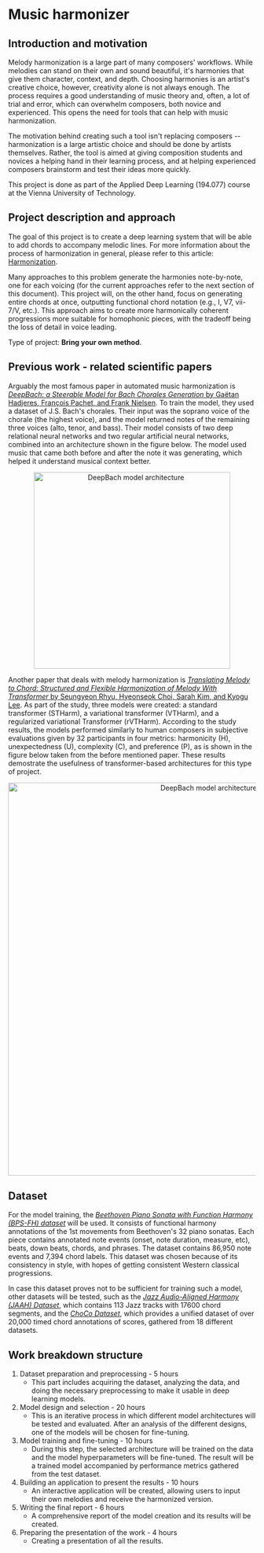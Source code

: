 # Music harmonizer

## Introduction and motivation

Melody harmonization is a large part of many composers' workflows. While melodies can stand on their own and sound beautiful, it's harmonies that give them character, context, and depth. Choosing harmonies is an artist's creative choice, however, creativity alone is not always enough. The process requires a good understanding of music theory and, often, a lot of trial and error, which can overwhelm composers, both novice and experienced. 
This opens the need for tools that can help with music harmonization.

The motivation behind creating such a tool isn't replacing composers -- harmonization is a large artistic choice and should be done by artists themselves. Rather, the tool is aimed at giving composition students and novices a helping hand in their learning process, and at helping experienced composers brainstorm and test their ideas more quickly.

This project is done as part of the Applied Deep Learning (194.077) course at the Vienna University of Technology.

## Project description and approach

The goal of this project is to create a deep learning system that will be able to add chords to accompany melodic lines. For more information about the process of harmonization in general, please refer to this article: [Harmonization](https://en.wikipedia.org/wiki/Harmonization).

Many approaches to this problem generate the harmonies note-by-note, one for each voicing (for the current approaches refer to the next section of this document). This project will, on the other hand, focus on generating entire chords at once, outputting functional chord notation (e.g., I, V7, vii-7/V, etc.). This approach aims to create more harmonically coherent progressions more suitable for homophonic pieces, with the tradeoff being the loss of detail in voice leading. 

Type of project: **Bring your own method**.

## Previous work - related scientific papers

Arguably the most famous paper in automated music harmonization is [_DeepBach: a Steerable Model for Bach Chorales Generation_ by Gaëtan Hadjeres, François Pachet, and Frank Nielsen](https://arxiv.org/pdf/1612.01010.pdf). To train the model, they used a dataset of J.S. Bach's chorales. Their input was the soprano voice of the chorale (the highest voice), and the model returned notes of the remaining three voices (alto, tenor, and bass). Their model consists of two deep relational neural networks and two regular artificial neural networks, combined into an architecture shown in the figure below. The model used music that came both before and after the note it was generating, which helped it understand musical context better.

<p align="center">
<img src="https://github.com/user-attachments/assets/6128cb18-e257-4d43-8764-afefbf46dcc5" alt="DeepBach model architecture" width="400"/>
</p>

Another paper that deals with melody harmonization is [_Translating Melody to Chord: Structured and Flexible Harmonization of Melody With Transformer_ by Seungyeon Rhyu, Hyeonseok Choi, Sarah Kim, and Kyogu Lee](https://ieeexplore.ieee.org/abstract/document/9723052). As part of the study, three models were created: a standard transformer (STHarm), a variational transformer (VTHarm), and a regularized variational Transformer (rVTHarm). According to the study results, the models performed similarly to human composers in subjective evaluations given by 32 participants in four metrics: harmonicity (H), unexpectedness (U), complexity (C), and preference (P), as is shown in the figure below taken from the before mentioned paper. These results demostrate the usefulness of transformer-based architectures for this type of project.

<p align="center">
<img src="https://github.com/user-attachments/assets/9fdc989d-1b1e-4623-855e-fa9022f2ae2b" alt="DeepBach model architecture" width="800"/>
</p>

## Dataset

For the model training, the [_Beethoven Piano Sonata with Function Harmony (BPS-FH) dataset_](https://github.com/Tsung-Ping/functional-harmony.git) will be used. It consists of functional harmony annotations of the 1st movements from Beethoven's 32 piano sonatas. Each piece contains annotated note events (onset, note duration, measure, etc), beats, down beats, chords, and phrases. The dataset contains 86,950 note events and 7,394 chord labels. This dataset was chosen because of its consistency in style, with hopes of getting consistent Western classical progressions. 

In case this dataset proves not to be sufficient for training such a model, other datasets will be tested, such as the [_Jazz Audio-Aligned Harmony (JAAH) Dataset_](https://mtg.github.io/JAAH/), which contains 113 Jazz tracks with 17600 chord segments, and the [_ChoCo Dataset_](https://github.com/smashub/choco), which provides a unified dataset of over 20,000 timed chord annotations of scores, gathered from 18 different datasets.

## Work breakdown structure

1. Dataset preparation and preprocessing - 5 hours
    - This part includes acquiring the dataset, analyzing the data, and doing the necessary preprocessing to make it usable in deep learning models.
2. Model design and selection - 20 hours
    - This is an iterative process in which different model architectures will be tested and evaluated. After an analysis of the different designs, one of the models will be chosen for fine-tuning.
3. Model training and fine-tuning - 10 hours
    - During this step, the selected architecture will be trained on the data and the model hyperparameters will be fine-tuned. The result will be a trained model accompanied by performance metrics gathered from the test dataset.
4. Building an application to present the results - 10 hours
    - An interactive application will be created, allowing users to input their own melodies and receive the harmonized version.
5. Writing the final report - 6 hours
    - A comprehensive report of the model creation and its results will be created.
6. Preparing the presentation of the work - 4 hours
    - Creating a presentation of all the results.
